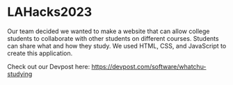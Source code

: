 # LAHacks2023
Our team decided we wanted to make a website that can allow college students to collaborate with other students on different courses. Students can share what and how they study. We used HTML, CSS, and JavaScript to create this application.

Check out our Devpost here: https://devpost.com/software/whatchu-studying
